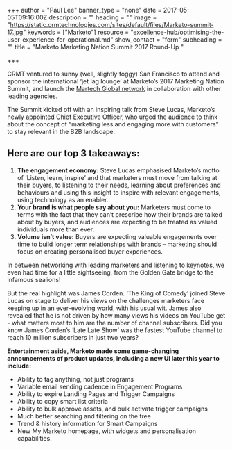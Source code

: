 +++
author = "Paul Lee"
banner_type = "none"
date = 2017-05-05T09:16:00Z
description = ""
heading = ""
image = "https://static.crmtechnologies.com/sites/default/files/Marketo-summit-17.jpg"
keywords = ["Marketo"]
resource = "excellence-hub/optimising-the-user-experience-for-operational.md"
show_contact = "form"
subheading = ""
title = "Marketo Marketing Nation Summit 2017 Round-Up "

+++

CRMT ventured to sunny (well, slightly foggy) San Francisco to attend and sponsor the international ‘jet lag lounge’ at Marketo’s 2017 Marketing Nation Summit, and launch the [Martech Global network](http://martechglobalnetwork.com/en/ "Martech Global") in collaboration with other leading agencies.

The Summit kicked off with an inspiring talk from Steve Lucas, Marketo’s newly appointed Chief Executive Officer, who urged the audience to think about the concept of “marketing less and engaging more with customers” to stay relevant in the B2B landscape.

## Here are our top 3 takeaways:

1.  **The engagement economy:** Steve Lucas emphasised Marketo’s motto of ‘Listen, learn, inspire’ and that marketers must move from talking at their buyers, to listening to their needs, learning about preferences and behaviours and using this insight to inspire with relevant engagements, using technology as an enabler.
2.  **Your brand is what people say about you:** Marketers must come to terms with the fact that they can’t prescribe how their brands are talked about by buyers, and audiences are expecting to be treated as valued individuals more than ever.
3.  **Volume isn’t value:** Buyers are expecting valuable engagements over time to build longer term relationships with brands – marketing should focus on creating personalised buyer experiences.

In between networking with leading marketers and listening to keynotes, we even had time for a little sightseeing, from the Golden Gate bridge to the infamous sealions!

But the real highlight was James Corden. ‘The King of Comedy’ joined Steve Lucas on stage to deliver his views on the challenges marketers face keeping up in an ever-evolving world, with his usual wit. James also revealed that he is not driven by how many views his videos on YouTube get - what matters most to him are the number of channel subscribers. Did you know James Corden’s ‘Late Late Show’ was the fastest YouTube channel to reach 10 million subscribers in just two years?

**Entertainment aside, Marketo made some game-changing announcements of product updates, including a new UI later this year to include:**

*   Ability to tag anything, not just programs
*   Variable email sending cadence in Engagement Programs
*   Ability to expire Landing Pages and Trigger Campaigns
*   Ability to copy smart list criteria
*   Ability to bulk approve assets, and bulk activate trigger campaigns
*   Much better searching and filtering on the tree
*   Trend & history information for Smart Campaigns
*   New My Marketo homepage, with widgets and personalisation capabilities.

